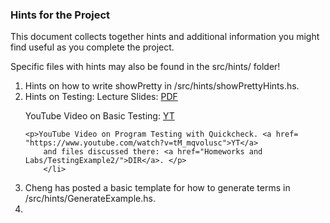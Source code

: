 <h3> Hints for the Project </h3>

<p> This document collects together hints and additional information you might find useful as you complete the project. </p>

<p> Specific files with hints may also be found in the src/hints/ folder! </p>

<ol>
  <li>Hints on how to write showPretty in /src/hints/showPrettyHints.hs.    </li>
  <li>Hints on Testing:  Lecture Slides: <a href="Lectures/Lecture19-- Project Prep 2pptx.pdf">PDF</a></p> 		
	  <p>YouTube Video on  Basic Testing: <a href="https://www.youtube.com/watch?v=tspioUDu_ms">YT</a>
  
	<p>YouTube Video on Program Testing with Quickcheck. <a href= "https://www.youtube.com/watch?v=tM_mqvolusc">YT</a>
		and files discussed there: <a href="Homeworks and Labs/TestingExample2/">DIR</a>. </p>
		</li>  
  <li>  Cheng has posted a basic template for how to generate terms in /src/hints/GenerateExample.hs.   </li>  
  <li>     </li>  
  
</ol>
